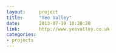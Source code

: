 ```yaml
---
layout:     project
title:      "Yeo Valley"
date:       2013-07-19 10:20:28
link:       http://www.yeovalley.co.uk
categories:
- projects
---
```

